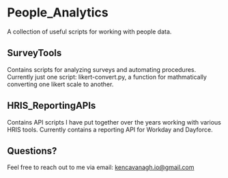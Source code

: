 # People_Analytics
A collection of useful scripts for working with people data.


## SurveyTools
Contains scripts for analyzing surveys and automating procedures. Currently just one script: likert-convert.py, a function for mathmatically converting one likert scale to another.


## HRIS_ReportingAPIs
Contains API scripts I have put together over the years working with various HRIS tools. Currently contains a reporting API for Workday and Dayforce.


## Questions?
Feel free to reach out to me via email: kencavanagh.io@gmail.com
